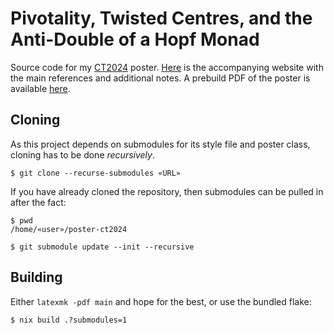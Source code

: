 # Pivotality, Twisted Centres, and the Anti-Double of a Hopf Monad

Source code for my [CT2024](https://www.usc.gal/regaca/ct2024/) poster.
[Here](https://tony-zorman.com/ct2024) is the accompanying website with the main references and additional notes.
A prebuild PDF of the poster is available [here](https://tony-zorman.com/ct2024-poster/poster.pdf).

## Cloning

As this project depends on submodules for its style file and poster class, cloning has to be done _recursively_.

``` console
$ git clone --recurse-submodules «URL»
```

If you have already cloned the repository, then submodules can be pulled in after the fact:

``` console
$ pwd
/home/«user»/poster-ct2024

$ git submodule update --init --recursive
```

## Building

Either `latexmk -pdf main` and hope for the best, or use the bundled flake:

``` console
$ nix build .?submodules=1
```

